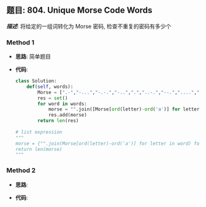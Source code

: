 ## 题目:  804. Unique Morse Code Words

***描述***: 将给定的一组词转化为 Morse 密码, 检查不重复的密码有多少个

### Method 1

- **思路**: 简单题目

  

- **代码**:

  ```python
  class Solution:
      def(self, words):
          Morse = [".-","-...","-.-.","-..",".","..-.","--.","....","..",".---","-.-",".-..","--","-.","---",".--.","--.-",".-.","...","-","..-","...-",".--","-..-","-.--","--.."]
          res = set()
          for word in words:
              morse = "".join([Morse[ord(letter)-ord('a')] for letter in word]) 
              res.add(morse)
          return len(res)
      
  # list expression
  """
  morse = {"".join(Morse[ord(letter)-ord('a')] for letter in word) for word in words}
  return len(morse)
  """
  ```

  







### Method 2

- **思路**:

  

- **代码**:

  ```python 
  
  ```

  

